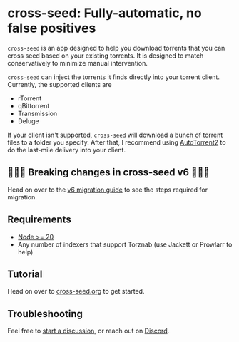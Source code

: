 # cross-seed: Fully-automatic, no false positives

`cross-seed` is an app designed to help you download torrents that you can cross
seed based on your existing torrents. It is designed to match conservatively to
minimize manual intervention.

`cross-seed` can inject the torrents it finds directly into your torrent client.
Currently, the supported clients are

-   rTorrent
-   qBittorrent
-   Transmission
-   Deluge

If your client isn't supported, `cross-seed` will download a bunch of torrent
files to a folder you specify. After that, I recommend using
[AutoTorrent2](https://github.com/JohnDoee/autotorrent2) to do the last-mile
delivery into your client.

## 🚨🚨🚨 Breaking changes in cross-seed v6 🚨🚨🚨

Head on over to the
[v6 migration guide](https://www.cross-seed.org/docs/v6-migration-guide)
to see the steps required for migration.
 
## Requirements

-   [Node >= 20](https://nodejs.org/en/download)
-   Any number of indexers that support Torznab (use Jackett or Prowlarr to
    help)

## Tutorial

Head on over to
[cross-seed.org](https://www.cross-seed.org/docs/basics/getting-started) to get
started.

## Troubleshooting

Feel free to
[start a discussion](https://github.com/cross-seed/cross-seed/discussions/new),
or reach out on [Discord](https://discord.gg/jpbUFzS5Wb).
